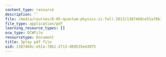 ```yaml
---
content_type: resource
description: ''
file: /media/courses/8-05-quantum-physics-ii-fall-2013/1387468ce51a78b12f13d04535e43975_t3r9j7YUFrs.pdf
file_type: application/pdf
learning_resource_types: []
ocw_type: OCWFile
resourcetype: Document
title: 3play pdf file
uid: 1387468c-e51a-78b1-2f13-d04535e43975
---
```

